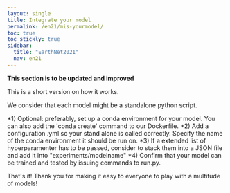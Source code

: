 ```yaml
---
layout: single
title: Integrate your model
permalink: /en21/mis-yourmodel/
toc: true
toc_stickly: true
sidebar:
  title: "EarthNet2021"
  nav: en21
---
```



**This section is to be updated and improved**

This is a short version on how it works.

We consider that each model might be a standalone python script.

*1) Optional: preferably, set up a conda environment for your model. You can also add the 'conda create' command to our Dockerfile.
*2) Add a configuration .yml so your stand alone is called correctly. Specify the name of the conda environment it should be run on.
*3) If a extended list of hyperparamenter has to be passed, consider to stack them into a JSON file and add it into "experiments/modelname"
*4) Confirm that your model can be trained and tested by issuing commands to run.py. 

That's it! Thank you for making it easy to everyone to play with a multitude of models!